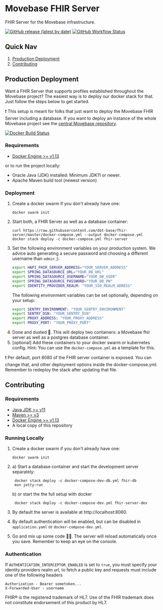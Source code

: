 # Movebase FHIR Server
FHIR Server for the Movebase infrastructure.

[![GitHub release (latest by date)](https://img.shields.io/github/v/release/dot-base/fhir-server)](https://github.com/dot-base/fhir-server/releases)
[![GitHub Workflow Status](https://img.shields.io/github/workflow/status/dot-base/fhir-server/Docker?label=Docker%20Build&logo=Docker)](https://github.com/dot-base/fhir-server/packages/331005)


## Quick Nav
1. [Production Deployment](#Production-Deployment)
1. [Contributing](#Contributing)


## Production Deployment
Want a FHIR Server that supports profiles established throughout the Movebase project? The easiest way is to deploy our docker stack for that. Just follow the steps below to get started.

❗ This setup is meant for folks that just want to deploy the Movebase FHIR Server including a database. If you want to deploy an instance of the whole Movebase project see the [central Movebase repository](https://github.com/dot-base/dot-base).

[![Docker Build Status](https://img.shields.io/badge/We%20love-Docker-blue?style=flat&logo=Docker)](https://github.com/orgs/dot-base/packages)

### Requirements
- [Docker Engine >= v1.13](https://www.docker.com/get-started)

or to run the project locally:
 - Oracle Java (JDK) installed: Minimum JDK11 or newer.
 - Apache Maven build tool (newest version)


### Deployment
1. Create a docker swarm if you don't already have one:
    ```
    docker swarm init
    ```
1. Start both, a FHIR Server as well as a database container:
    ```
    curl https://raw.githubusercontent.com/dot-base/fhir-server/master/docker-compose.yml --output docker-compose.yml
    docker stack deploy -c docker-compose.yml fhir-server
    ```
1. Set the following environment variables on your production system. We advice auto generating a secure password and choosing a different username than `admin` ;).
    ```sh
    export HAPI_FHIR_SERVER_ADDRESS="YOUR_SERVER_ADDRESS"
    export SPRING_DATASOURCE_URL="YOUR_DB_URL"
    export SPRING_DATASOURCE_USERNAME="YOUR_DB_USER"
    export SPRING_DATASOURCE_PASSWORD="YOUR_DB_PW"
    export IDENTITY_PROVIDER_REALM: "YOUR_SSO_REALM_ADRESS"
    ```
    The following environment variables can be set optionally, depending on your setup:
    ```sh
    export SENTRY_ENVIRONMENT: "YOUR_SENTRY_ENVIRONMENT"
    export SENTRY_DSN: "YOUR_SENTRY_DSN"
    export PROXY_ADDRESS: "YOUR_PROXY_ADDRESS"
    export PROXY_PORT: "YOUR_PROXY_PORT"
    ```
1. Done and dusted 🎉. This will deploy two containers: a Movebase fhir server as well as a postgres database container.
1. [optional] Add these containers to your docker swarm or kubernetes config. Hint: You can use the `docker-compose.yml` as a template for this.

❗ Per default, port 8080 of the FHIR server container is exposed. You can change that, and other deployment options inside the docker-compose.yml. Remember to redeploy the stack after updating that file.


## Contributing

### Requirements
- [Java JDK >= v11](https://www.oracle.com/java/technologies/javase-jdk11-downloads.html)
- [Maven >= v3](https://maven.apache.org/download.cgi)
- [Docker Engine >= v1.13](https://www.docker.com/get-started)
- A local copy of this repository

### Running Locally
1. Create a docker swarm if you don't already have one:
    ```
    docker swarm init
    ```
2. 
    a) Start a database container and start the development server separately:

        docker stack deploy -c docker-compose-dev-db.yml fhir-db
        mvn jetty:run

    b) or start the the full setup with docker

        docker stack deploy -c docker-compose-dev.yml fhir-server-dev

4. By default the server is available at http://localhost:8080.
5. By default authentication will be enabled, but can be disabled in ```application.yaml``` or ```docker-compose-dev.yml```.
6. Go and mix up some code 👩‍💻. The server will reload automatically once you save. Remember to keep an eye on the console.

### Authentication
If ```AUTHENTICATION_INTERCEPTOR_ENABLED``` is set to ```true```, you must specify your identity providers realm url, to fetch a public key and requests must include one of the following headers

    Authorization - Bearer sometoken...
    X-Forwarded-User - username


FHIR® is the registered trademark of HL7. Use of the FHIR trademark does not constitute endorsement of this product by HL7.
